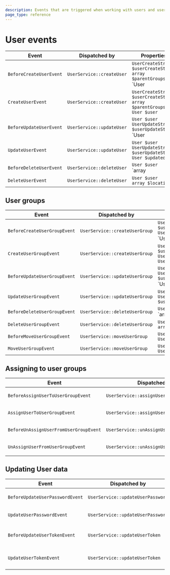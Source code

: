```yaml
---
description: Events that are triggered when working with users and user groups.
page_type: reference
---
```


# User events

| Event | Dispatched by | Properties |
|---|---|---|
|`BeforeCreateUserEvent`|`UserService::createUser`|`UserCreateStruct $userCreateStruct`</br>`array $parentGroups`</br>`User|null $user`|
|`CreateUserEvent`|`UserService::createUser`|`UserCreateStruct $userCreateStruct`</br>`array $parentGroups`</br>`User $user`|
|`BeforeUpdateUserEvent`|`UserService::updateUser`|`User $user`</br>`UserUpdateStruct $userUpdateStruct`</br>`User|null $updatedUser`|
|`UpdateUserEvent`|`UserService::updateUser`|`User $user`</br>`UserUpdateStruct $userUpdateStruct`</br>`User $updatedUser`|
|`BeforeDeleteUserEvent`|`UserService::deleteUser`|`User $user`</br>`array|null $locations`|
|`DeleteUserEvent`|`UserService::deleteUser`|`User $user`</br>`array $locations`|

## User groups

| Event | Dispatched by | Properties |
|---|---|---|
|`BeforeCreateUserGroupEvent`|`UserService::createUserGroup`|`UserGroupCreateStruct $userGroupCreateStruct`</br>`UserGroup $parentGroup`</br>`UserGroup|null $userGroup`|
|`CreateUserGroupEvent`|`UserService::createUserGroup`|`UserGroupCreateStruct $userGroupCreateStruct`</br>`UserGroup $parentGroup`</br>`UserGroup $userGroup`|
|`BeforeUpdateUserGroupEvent`|`UserService::updateUserGroup`|`UserGroup $userGroup`</br>`UserGroupUpdateStruct $userGroupUpdateStruct`</br>`UserGroup|null $updatedUserGroup`|
|`UpdateUserGroupEvent`|`UserService::updateUserGroup`|`UserGroup $userGroup`</br>`UserGroupUpdateStruct $userGroupUpdateStruct`|
|`BeforeDeleteUserGroupEvent`|`UserService::deleteUserGroup`|`UserGroup $userGroup`</br>`array|null $locations`|
|`DeleteUserGroupEvent`|`UserService::deleteUserGroup`|`UserGroup $userGroup`</br>`array $locations`|
|`BeforeMoveUserGroupEvent`|`UserService::moveUserGroup`|`UserGroup $userGroup`</br>`UserGroup $newParent`|
|`MoveUserGroupEvent`|`UserService::moveUserGroup`|`UserGroup $userGroup`</br>`UserGroup $newParent`|

## Assigning to user groups

| Event | Dispatched by | Properties |
|---|---|---|
|`BeforeAssignUserToUserGroupEvent`|`UserService::assignUserToUserGroup`|`User $user`</br>`UserGroup $userGroup`|
|`AssignUserToUserGroupEvent`|`UserService::assignUserToUserGroup`|`User $user`</br>`UserGroup $userGroup`|
|`BeforeUnAssignUserFromUserGroupEvent`|`UserService::unAssignUserFromUserGroup`|`User $user`</br>`UserGroup $userGroup`|
|`UnAssignUserFromUserGroupEvent`|`UserService::unAssignUserFromUserGroup`|`User $user`</br>`UserGroup $userGroup`|

## Updating User data

| Event | Dispatched by | Properties |
|---|---|---|
|`BeforeUpdateUserPasswordEvent`|`UserService::updateUserPassword`|`User $user`</br>`string $newPassword`</br>`User|null $updatedUser`|
|`UpdateUserPasswordEvent`|`UserService::updateUserPassword`|`User $user`</br>`string $newPassword`</br>`User $updatedUser`|
|`BeforeUpdateUserTokenEvent`|`UserService::updateUserToken`|`User $user`</br>`UserTokenUpdateStruct $userTokenUpdateStruct`</br>`User|null $updatedUser`|
|`UpdateUserTokenEvent`|`UserService::updateUserToken`|`User $user`</br>`UserTokenUpdateStruct $userTokenUpdateStruct`</br>`User $updatedUser`|
